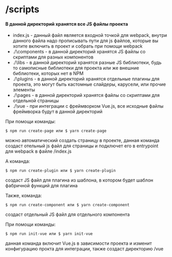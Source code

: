 # /scripts

#### В данной директорий хранятся все JS файлы проекта

- index.js - данный файл является входной точкой для webpack, внутри данного файла надо прописывать пути для js файлов, которые вы хотите включить в проект и собрать при помощи webpack
- ./\components - в данной директорий хранятся JS файлы со скриптами для разных компонентов
- ./\libs - в данной директорий хранятся разные JS библиотеки, будь то самописные библиотеки для проекта или же внешние библиотеки, которых нет в NPM
- ./\plugins - в данной директорий хранятся отдельные плагины для проекта, это могут быть кастомные слайдеры, карусели, или прочие элементы
- ./\pages - в данной директорий хранятся файлы со скриптами для отдельной страницы
- ./\vue - при интеграции с фреймворком Vue.js, все исходные файлы фреймворка будут в данной директорий

При помощи команды:

```
$ npm run create-page или $ yarn create-page
```

можно автоматический создать страницу в проекте, данная команда создаст отельный js файл для страницы и подключет его в entrypoint для webpack в файле /index.js

А команда:

```
$ npm run create-plugin или $ yarn create-plugin
```

создаст JS файл для плагина из шаблона, в котором будет шаблон фабричной функций для плагина

Также, команда:

```
$ npm run create-component или $ yarn create-component
```

создаст отдельный JS файл для отдельного компонента

При помощи команды:

```
$ npm run init-vue или $ yarn init-vue
```

данная команда включит Vue.js в зависимости проекта и изменит конфигурацию прокта для интеграции, также создаст директорию /vue
